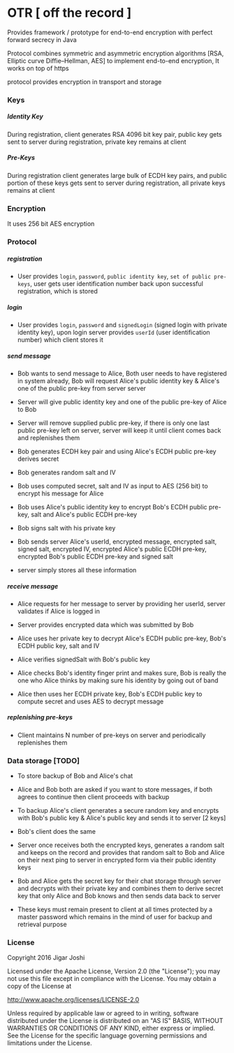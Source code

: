 # OTR [ off the record ]

Provides framework / prototype for end-to-end encryption with perfect forward secrecy in Java

Protocol combines symmetric and asymmetric encryption algorithms [RSA, Elliptic curve Diffie–Hellman, AES] to implement end-to-end encryption, It works on top of https

protocol provides encryption in transport and storage

### Keys

##### Identity Key
During registration, client generates RSA 4096 bit key pair, public key gets sent to server during registration, private key remains at client

##### Pre-Keys
During registration client generates large bulk of ECDH key pairs, and public portion of these keys gets sent to server during registration, all private keys remains at client

### Encryption
It uses 256 bit AES encryption

### Protocol

##### registration

 - User provides `login`, `password`, `public identity key`, `set of public pre-keys`, user gets user identification number back upon successful registration, which is stored

##### login

 - User provides `login`, `password` and `signedLogin` (signed login with private identity key), upon login server provides `userId` (user identification number) which client stores it

##### send message

 - Bob wants to send message to Alice, Both user needs to have registered in system already, Bob will request Alice's public identity key & Alice's one of the public pre-key from server server

 - Server will give public identity key and one of the public pre-key of Alice to Bob

 - Server will remove supplied public pre-key, if there is only one last public pre-key left on server, server will keep it until client comes back and replenishes them

 - Bob generates ECDH key pair and using Alice's ECDH public pre-key derives secret

 - Bob generates random salt and IV

 - Bob uses computed secret, salt and IV as input to AES (256 bit) to encrypt his message for Alice

 - Bob uses Alice's public identity key to encrypt Bob's ECDH public pre-key, salt and Alice's public ECDH pre-key

 - Bob signs salt with his private key

 - Bob sends server Alice's userId, encrypted message, encrypted salt, signed salt, encrypted IV, encrypted Alice's public ECDH pre-key, encrypted Bob's public ECDH pre-key and signed salt

 - server simply stores all these information

##### receive message

 - Alice requests for her message to server by providing her userId, server validates if Alice is logged in

 - Server provides encrypted data which was submitted by Bob

 - Alice uses her private key to decrypt Alice's ECDH public pre-key, Bob's ECDH public key, salt and IV

 - Alice verifies signedSalt with Bob's public key

 - Alice checks Bob's identity finger print and makes sure, Bob is really the one who Alice thinks by making sure his identity by going out of band

 - Alice then uses her ECDH private key, Bob's ECDH public key to compute secret and uses AES to decrypt message

##### replenishing pre-keys

 - Client maintains N number of pre-keys on server and periodically replenishes them


### Data storage [TODO]

 - To store backup of Bob and Alice's chat

 - Alice and Bob both are asked if you want to store messages, if both agrees to continue then client proceeds with backup

 - To backup Alice's client generates a secure random key and encrypts with Bob's public key & Alice's public key and sends it to server [2 keys]

 - Bob's client does the same

 - Server once receives both the encrypted keys, generates a random salt and keeps on the record and provides that random salt to Bob and Alice on their next ping to server in encrypted form via their public identity keys

 - Bob and Alice gets the secret key for their chat storage through server and decrypts with their private key and combines them to derive secret key that only Alice and Bob knows and then sends data back to server

 - These keys must remain present to client at all times protected by a master password which remains in the mind of user for backup and retrieval purpose



### License
Copyright 2016 Jigar Joshi

Licensed under the Apache License, Version 2.0 (the "License"); you may not use this file except in compliance with the License. You may obtain a copy of the License at

http://www.apache.org/licenses/LICENSE-2.0

Unless required by applicable law or agreed to in writing, software distributed under the License is distributed on an "AS IS" BASIS, WITHOUT WARRANTIES OR CONDITIONS OF ANY KIND, either express or implied. See the License for the specific language governing permissions and limitations under the License.
